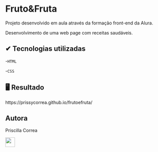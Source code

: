 
<h1>Fruto&Fruta</h1>

Projeto desenvolvido em aula através da formação front-end da Alura.

Desenvolvimento de uma web page com receitas saudáveis.



<h2> ✔ Tecnologias utilizadas</h2>

-`HTML`

-`CSS`

<h2>🖥 Resultado</h2>
https://prissycorrea.github.io/frutoefruta/

<h2>Autora</h2>

Priscilla Correa

 <img src="https://cdn.jsdelivr.net/gh/devicons/devicon/icons/linkedin/linkedin-original.svg" width=30px>
